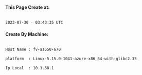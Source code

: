 
   
#### This Page Create at:

```bash

2023-07-30 - 03:43:35 UTC

```

#### Create By Machine:

```bash

Host Name : fv-az550-670

platform  : Linux-5.15.0-1041-azure-x86_64-with-glibc2.35

Ip Local  : 10.1.68.1

```


